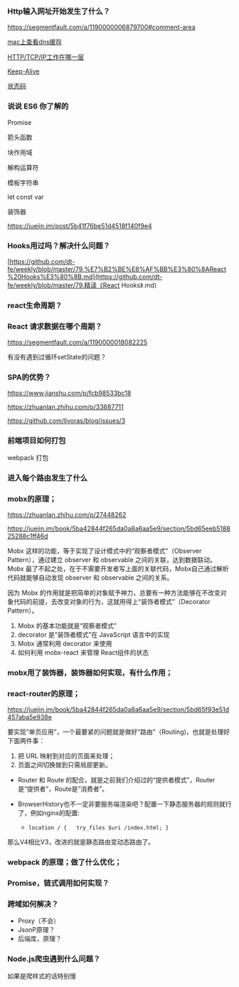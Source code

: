 ### Http输入网址开始发生了什么？

https://segmentfault.com/a/1190000006879700#comment-area

[mac上查看dns缓存](https://stackoverflow.com/questions/38867905/how-to-view-dns-cache-in-osx)

[HTTP/TCP/IP工作在哪一层](https://www.nowcoder.com/questionTerminal/fcea235638a5428fb59adb157f15e558)

[Keep-Alive](https://developer.mozilla.org/zh-CN/docs/Web/HTTP/Headers/Keep-Alive)

[状态码]([https://www.cxymsg.com/guide/http.html#%E8%81%8A%E4%B8%80%E8%81%8Ahttp%E7%9A%84%E9%83%A8%E9%A6%96%E6%9C%89%E5%93%AA%E4%BA%9B%EF%BC%9F](https://www.cxymsg.com/guide/http.html#聊一聊http的部首有哪些？))



### 说说 ES6 你了解的

Promise



箭头函数



块作用域



解构运算符



模板字符串



let const var



装饰器

https://juejin.im/post/5b41f76be51d4518f140f9e4



### Hooks用过吗？解决什么问题？

[https://github.com/dt-fe/weekly/blob/master/79.%E7%B2%BE%E8%AF%BB%E3%80%8AReact%20Hooks%E3%80%8B.md](https://github.com/dt-fe/weekly/blob/master/79.精读《React Hooks》.md)

### react生命周期？



### React 请求数据在哪个周期？

https://segmentfault.com/a/1190000018082225

有没有遇到过循环setState的问题？



### SPA的优势？

https://www.jianshu.com/p/fcb98533bc18

https://zhuanlan.zhihu.com/p/33687711

https://github.com/livoras/blog/issues/3



### 前端项目如何打包

webpack 打包



### 进入每个路由发生了什么





### mobx的原理；

https://zhuanlan.zhihu.com/p/27448262

https://juejin.im/book/5ba42844f265da0a8a6aa5e9/section/5bd65eeb518825288c1ff46d

Mobx 这样的功能，等于实现了设计模式中的“观察者模式”（Observer Pattern），通过建立 observer 和 observable 之间的关联，达到数据联动。Mobx 最了不起之处，在于不需要开发者写上面的关联代码，Mobx自己通过解析代码就能够自动发现 observer 和 observable 之间的关系。



因为 Mobx 的作用就是把简单的对象赋予神力，总要有一种方法能够在不改变对象代码的前提，去改变对象的行为，这就用得上“装饰者模式”（Decorator Pattern）。



1. Mobx 的基本功能就是“观察者模式”
2. decorator 是“装饰者模式”在 JavaScript 语言中的实现
3. Mobx 通常利用 decorator 来使用
4. 如何利用 mobx-react 来管理 React组件的状态



### mobx用了装饰器，装饰器如何实现，有什么作用；







### react-router的原理；

https://juejin.im/book/5ba42844f265da0a8a6aa5e9/section/5bd65f93e51d457aba5e938e

要实现“单页应用”，一个最要紧的问题就是做好“路由”（Routing)，也就是处理好下面两件事：

1. 把 URL 映射到对应的页面来处理；
2. 页面之间切换做到只需局部更新。



- Router 和 Route 的配合，就是之前我们介绍过的“提供者模式”，Router 是“提供者”，Route是“消费者”。

- BrowserHistory也不一定非要服务端渲染吧？配置一下静态服务器的规则就行了，例如nginx的配置: 
  - ` location / {   try_files $uri /index.html; } `

那么V4相比V3，改进的就是静态路由变动态路由了。

### webpack 的原理；做了什么优化；



### Promise，链式调用如何实现？



### 跨域如何解决？

- Proxy（不会）
- JsonP原理？
- 后端库，原理？



### Node.js爬虫遇到什么问题？

如果是爬样式的话特别慢

